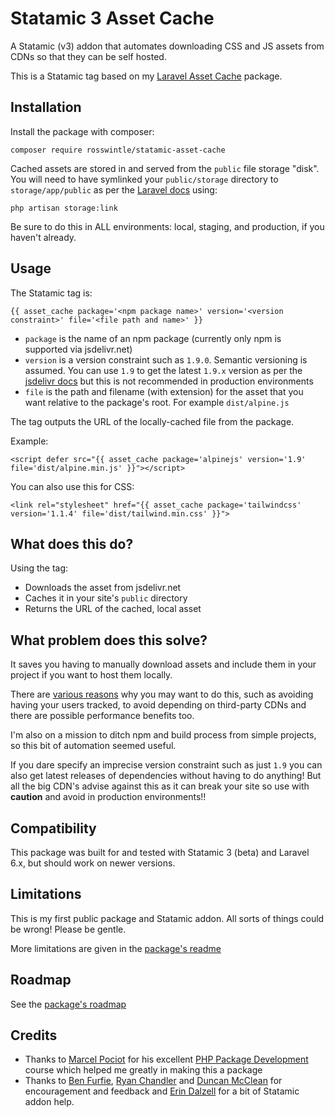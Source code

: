 # Statamic 3 Asset Cache

A Statamic (v3) addon that automates downloading CSS and JS assets from CDNs so 
that they can be self hosted.

This is a Statamic tag based on my [Laravel Asset Cache](https://github.com/rosswintle/laravel-asset-cache/) package.

## Installation

Install the package with composer:

```
composer require rosswintle/statamic-asset-cache
```

Cached assets are stored in and served from the `public` file storage "disk". You will need to have symlinked your `public/storage` directory to `storage/app/public` as per the [Laravel docs](https://laravel.com/docs/6.x/filesystem#the-public-disk) using:

```
php artisan storage:link
```

Be sure to do this in ALL environments: local, staging, and production, if you haven't already.

## Usage

The Statamic tag is:

```
{{ asset_cache package='<npm package name>' version='<version constraint>' file='<file path and name>' }}
```

* `package` is the name of an npm package (currently only npm is supported via jsdelivr.net)
* `version` is a version constraint such as `1.9.0`. Semantic versioning is assumed. You can use `1.9` to get the latest `1.9.x` version as per the [jsdelivr docs](https://www.jsdelivr.com/features) but this is not recommended in production environments
* `file` is the path and filename (with extension) for the asset that you want relative to the package's root. For example `dist/alpine.js`

The tag outputs the URL of the locally-cached file from the package.

Example:

```
<script defer src="{{ asset_cache package='alpinejs' version='1.9' file='dist/alpine.min.js' }}"></script>
```

You can also use this for CSS:

```
<link rel="stylesheet" href="{{ asset_cache package='tailwindcss' version='1.1.4' file='dist/tailwind.min.css' }}">
```

## What does this do?

Using the tag:

* Downloads the asset from jsdelivr.net
* Caches it in your site's `public` directory
* Returns the URL of the cached, local asset

## What problem does this solve?

It saves you having to manually download assets and include them in your project if you want to host them locally. 

There are [various reasons](https://csswizardry.com/2019/05/self-host-your-static-assets/) why you may want to do this, such as avoiding having your users tracked, to avoid depending on third-party CDNs and there are possible performance benefits too.

I'm also on a mission to ditch npm and build process from simple projects, so this bit of automation seemed useful.

If you dare specify an imprecise version constraint such as just `1.9` you can also get latest releases of dependencies without having to do anything! But all the big CDN's advise against this as it can break your site so use with __caution__ and avoid in production environments!!

## Compatibility

This package was built for and tested with Statamic 3 (beta) and Laravel 6.x, but should work on newer versions.

## Limitations

This is my first public package and Statamic addon. All sorts of things could be wrong! Please be gentle.

More limitations are given in the [package's readme](https://github.com/rosswintle/laravel-asset-cache/blob/master/README.md#limitations)

## Roadmap

See the [package's roadmap](https://github.com/rosswintle/laravel-asset-cache/blob/master/README.md#roadmap)

## Credits

* Thanks to [Marcel Pociot](https://twitter.com/marcelpociot) for his excellent [PHP Package Development](https://phppackagedevelopment.com/) course which helped me greatly in making this a package
* Thanks to [Ben Furfie](https://twitter.com/frontendben), [Ryan Chandler](https://twitter.com/ryangjchandler) and [Duncan McClean](https://twitter.com/damcclean) for encouragement and feedback and [Erin Dalzell](https://twitter.com/emd) for a bit of Statamic addon help.
